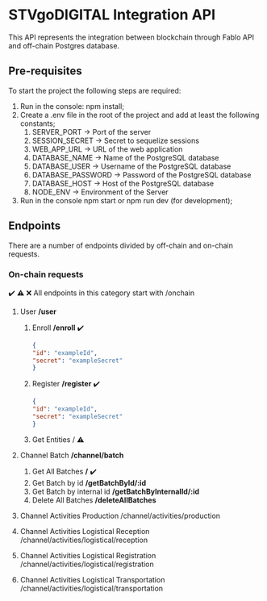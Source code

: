 # STVgoDIGITAL Integration API

This API represents the integration between blockchain through Fablo API and off-chain Postgres database.

## Pre-requisites
To start the project the following steps are required:

1. Run in the console: npm install;
2. Create a .env file in the root of the project and add at least the following constants;
   1. SERVER_PORT -> Port of the server
   2. SESSION_SECRET -> Secret to sequelize sessions
   3. WEB_APP_URL -> URL of the web application
   4. DATABASE_NAME -> Name of the PostgreSQL database
   5. DATABASE_USER -> Username of the PostgreSQL database
   6. DATABASE_PASSWORD -> Password of the PostgreSQL database
   7. DATABASE_HOST -> Host of the PostgreSQL database
   8. NODE_ENV -> Environment of the Server
3. Run in the console npm start or npm run dev (for development);

## Endpoints

There are a number of endpoints divided by off-chain and on-chain requests.

### On-chain requests
✔️ ⚠️ ❌
All endpoints in this category start with /onchain

1. User **/user**
   1. Enroll **/enroll** ✔️ 
        ```json
        {
        "id": "exampleId",
        "secret": "exampleSecret"
        }
    
    2. Register **/register** ✔️
        ```json
        {
        "id": "exampleId",
        "secret": "exampleSecret"
        }
    
    3. Get Entities / ⚠️
   
2. Channel Batch **/channel/batch**
   1. Get All Batches **/** ✔️
   2. Get Batch by id **/getBatchById/:id**
   3. Get Batch by internal id **/getBatchByInternalId/:id**
   4. Delete All Batches **/deleteAllBatches**


3. Channel Activities Production /channel/activities/production
4. Channel Activities Logistical Reception /channel/activities/logistical/reception
5. Channel Activities Logistical Registration /channel/activities/logistical/registration
6. Channel Activities Logistical Transportation /channel/activities/logistical/transportation